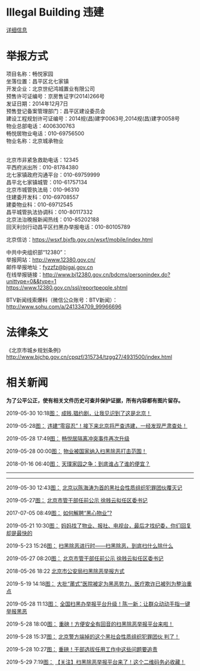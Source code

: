 # Illegal Building 违建

[详细信息](IllegalBuildingInformation/README.md)

# 举报方式

项目名称：畅悦家园<br/>
坐落位置：昌平区北七家镇<br/>
开发企业：北京世纪鸿城置业有限公司<br/>
预售许可证编号：京房售证字(2014)266号<br/>
发证日期：2014年12月7日<br/>
预售登记备案管理部门：昌平区建设委员会<br/>
建设工程规划许可证编号：2014规(昌)建字0063号,2014规(昌)建字0058号<br/>
物业总部电话：4006300763<br/>
畅悦居物业电话：010-69756500<br/>
物业名称：北京城承物业<br/>
 

北京市非紧急救助电话：12345<br/>
平西府派出所：010-81784380<br/>
北七家镇政府沟通平台：010-69759999<br/>
昌平北七家镇城管：010-61757134<br/>
北京市城管执法局：010-96310<br/>
住建委开发科：010-69708557<br/>
建委物业科：010-69712545<br/>
昌平城管执法协调科：010-80117332<br/>
北京法治晚报新闻热线：010-85202188<br/>
回天利剑行动昌平区扫黑办举报电话：010-80105789


北京信访：https://wsxf.bjxfb.gov.cn/wsxf/mobile/index.html



中共中央组织部“12380”：<br/>
举报网站：http://www.12380.gov.cn/<br/>
邮件举报地址：fyzzfz@bjgaj.gov.cn<br/>
在线举报链接：http://www.bj12380.gov.cn/bdcms/personindex.do?unittype=0&&type=1 <br/>
https://www.12380.gov.cn/ssl/reportpeople.shtml


BTV新闻线索爆料（微信公众账号：BTV新闻）：http://www.sohu.com/a/241334709_99966696


# 法律条文

《北京市城乡规划条例》http://www.bjchp.gov.cn/cpqzf/315734/tzgg27/4931500/index.html


# 相关新闻
**为了公平公正，使有相关文件历史可查并保护证据，所有内容都有图片留存。**

2019-05-30 10:18[图：](HistoricalData/news/成贱.猖约剧让我见识到了这是北京.png)
[成贱.猖约剧，让我见识到了这是北京！](https://mp.weixin.qq.com/s/iRTZICpbBZW3vWC0fnQC6Q)

2019-05-28[图：](HistoricalData/news/违建“零容忍”！接下来北京将严查违建，一经发现严肃查处！.png)
[违建“零容忍”！接下来北京将严查违建，一经发现严肃查处！](https://c.m.163.com/news/a/EG8MENHH0525PG7E.html?spss=newsapp)


2019-05-28 17:49[图：](HistoricalData/news/畅悦居隔离冲突事件再次升级.png)
[畅悦居隔离冲突事件再次升级](https://c.m.163.com/news/a/EG9HSSEI0518WHBV.html?spss=wap_refluxdl_2018)

2019-05-28 00:00[图：](HistoricalData/news/物业被国家纳入扫黑除恶打击范围-中所法律咨询.png)
[物业被国家纳入扫黑除恶打击范围！](https://mp.weixin.qq.com/s/FI5LiAoiMrxwvkNNcyFr8g)



2018-01-16 06:40[图：](HistoricalData/news/天璞家园之争：到底谁占了谁的便宜.png)
[天璞家园之争：到底谁占了谁的便宜？](https://weibo.com/ttarticle/p/show?id=2309404196705603086287)


---
---

2019-05-30 12:43[图：]()
[北京以陈海涛为首的黑社会性质组织犯罪团伙覆灭记](https://mp.weixin.qq.com/s/TV_AmuTXro4MQlCosA8Q8Q)

2019-05-27[图：]()
[北京市管干部任前公示 徐贱云拟任区委书记](https://news.html5.qq.com/share/7632367055439470914)


2017-07-05 08:49[图：]()
[如何解聘“黑心物业”?](https://house.focus.cn/zixun/7e1dc5383a365a29.html)

2019-05-21 10:30[图：]()
[妈妈找了物业、报社、电视台，最后才找纪委，你们回复却是最快的](https://www.toutiao.com/a6693301985099121160)

2019-5-23 15:26[图：]()
[扫黑除恶进行时——扫黑除恶，到底扫什么除什么](https://mp.weixin.qq.com/s/-6_UUlf1bBrmrEcz22n1iQ)

2019-05-27 08:20[图：]()
[北京市管干部任前公示 徐贱云拟任区委书记](http://finance.ifeng.com/c/7n0eNGGsUFP)

2018-05-26 18:22
[北京市公安局扫黑除恶举报方式](https://baijiahao.baidu.com/s?id=1601521686564308594&wfr=spider&for=pc)

2019-5-19 14:18[图：]()
[大批“莆式”医院被定为黑恶势力，医疗欺诈已被列为整治重点](https://mp.weixin.qq.com/s/fayGkdI1aFHBS_5tnr1gsA)

2019-05-28 11:13[图：]()
[全国扫黑办举报平台升级！陈一新：让群众动动手指一键举报黑恶](https://mbd.baidu.com/newspage/data/landingshare?pageType=1&isBdboxFrom=1&context=%7B%22nid%22%3A%22news_9663550771126997200%22%2C%22sourceFrom%22%3A%22bjh%22%7D)

2019-5-28 18:00[图：]()
[重磅！方便安全有回音的扫黑除恶举报平台来啦！](https://mp.weixin.qq.com/s/SrN4tv9iMFl6YzGY-NziRA)

2019-5-28 15:37[图：]()
[北京警方端掉的这个黑社会性质组织犯罪团伙 判了！](https://mp.weixin.qq.com/s/qx5QzRUTnD2A6fvv5t75-A)

2019-5-28 10:27[图：]()
[重磅！干部选拔任用工作中这些问题要追责](https://mp.weixin.qq.com/s/UvuL3X0dZ8nwR-nI4GIiJw)

2019-5-29 7:19[图：]()
[【关注】扫黑除恶举报平台来了！这个二维码务必收藏！](https://mp.weixin.qq.com/s/u6_2RjZoCV5rpfDN1jk5Pw)





